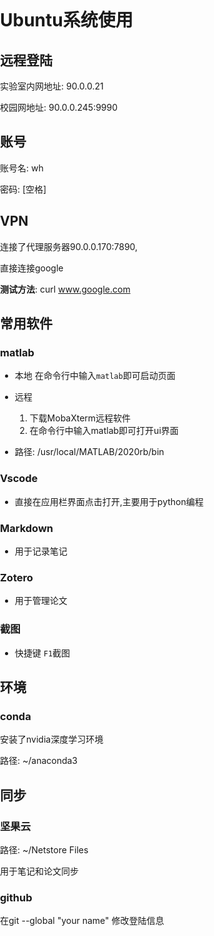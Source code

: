# Ubuntu系统使用

## 远程登陆

实验室内网地址: 90.0.0.21

校园网地址: 90.0.0.245:9990



## 账号

账号名: wh

密码: [空格]



## VPN

连接了代理服务器90.0.0.170:7890,

直接连接google



**测试方法**: curl www.google.com



## 常用软件

### matlab

- 本地 在命令行中输入`matlab`即可启动页面

- 远程

  1. 下载MobaXterm远程软件
  2. 在命令行中输入matlab即可打开ui界面



- 路径: /usr/local/MATLAB/2020rb/bin

### Vscode

- 直接在应用栏界面点击打开,主要用于python编程

### Markdown

- 用于记录笔记

### Zotero

- 用于管理论文

### 截图

- 快捷键 `F1`截图





## 环境

### conda

安装了nvidia深度学习环境



路径: ~/anaconda3



## 同步

### 坚果云

路径: ~/Netstore Files

用于笔记和论文同步



### github

在git --global "your name" 修改登陆信息





<html><head><script src="//www.google.com/books/jsapi.js"></script><script>google.books.setOnLoadCallback(function() {var viewer = new google.books.DefaultViewer(document.getElementById('viewport'));viewer.load('https://books.google.com/books?printsec\x3dfrontcover\x26redir_esc\x3dy\x26id\x3dQdOkAQAAQBAJ\x26hl\x3dzh-TW\x26source\x3dgbs_embed');});var params = {language: "zh-TW"};google.books.load(params);</script></head><body style="margin:0;padding:0;overflow:auto"><div style="width:100%;height:100%;overflow:hidden" id="viewport" ></div></body></html>



